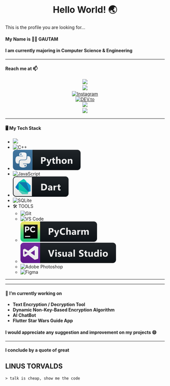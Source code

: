 ### <h1 align= "center"><b>Hello World! :earth_asia:</b></h1>

This is the profile you are looking for...

#### My Name is :man_technologist: **GAUTAM**

#### I am currently majoring in Computer Science & Engineering

<hr>

#### Reach me at 📫
<p align="center">
<a href="https://mail.google.com/mail/?view=cm&fs=1&tf=1&to=g7.gautam10@gmail.com" target="_blank"><img src="https://img.shields.io/badge/-Gmail-c14438?style=flat-square&logo=Gmail&logoColor=white&link=mailto:g7.gautam10@gmail.com" height="30"></a>
<br>
<a href="https://www.reddit.com/user/Gautam_DJG/"><img src="https://img.shields.io/badge/reddit-%23FF4500.svg?&style=for-the-badge&logo=reddit&logoColor=white"></a>
<br>
<a href="https://instagram.com/gautam.b10"><img src="https://img.shields.io/badge/Instagram-%23E4405F.svg?&style=flat-square&logo=instagram&logoColor=white" alt="Instagram" height="30"></a>
<br>
<a href="https://dev.to/magnificio777"><img src="https://img.shields.io/badge/DEV-%230A0A0A.svg?&style=flat-square&logo=DEV.to&logoColor=white" alt="DEV.to" height="30"></a>
<br>
<a href="https://discord.gg/tJEAaHU"><img src="https://img.shields.io/badge/discord-%237289DA.svg?&style=for-the-badge&logo=discord&logoColor=white" /> </a>
<br>
<a href="https://www.linkedin.com/in/gautam-kumar-563aa5201/"><img src="https://img.shields.io/badge/linkedin-%237289DA.svg?&style=for-the-badge&logo=linkedin&logoColor=white" /> </a>
<br>
</p>
<hr>

#### 🖥️ My Tech Stack
-  <img src="https://img.shields.io/badge/C%20-%2300599C.svg?&style=flat-plastic&logo=c&logoColor=white" height="20"/>
-  <img alt="C++" src="https://img.shields.io/badge/-C++-00599C?style=flat-square&logo=c%2B%2B&logoColor=white" />
-  <img src="https://github.com/gautam7-github/gautam7-github/blob/master/Assets/python.svg" alt="python">
-  ![JavaScript](https://img.shields.io/badge/-JavaScript-black?style=flat-plastic&logo=javascript)
-  <img src="https://github.com/gautam7-github/gautam7-github/blob/master/Assets/dart_colour.svg" alt="dart" />
-  ![SQLite](http://img.shields.io/badge/-SQLite-FC8F30?style=flat-plastic&logo=sqlite&logoColor=ffffff)
-  🛠 TOOLS
   -  ![Git](https://img.shields.io/badge/-Git-black?style=flat-square&logo=git)
   -  ![VS Code](http://img.shields.io/badge/-VS%20Code-007ACC?style=flat-square&logo=visual-studio-code&logoColor=ffffff)
   -  <img src="https://github.com/gautam7-github/gautam7-github/blob/master/Assets/jetbrains_pycharm.svg" alt="pycharm">
   -  <img src="https://github.com/gautam7-github/gautam7-github/blob/master/Assets/visualstudio.svg" alt="visualstudio">
   -  ![Adobe Photoshop](http://img.shields.io/badge/-Adobe%20Photoshop-26C9FF?style=flat-plastic&logo=adobe-photoshop&logoColor=ffffff)
   -  ![Figma](http://img.shields.io/badge/-Figma-30333c?style=flat-plastic&logo=figma&logoColor=white)
   
<hr>
<hr>

#### 🔭 I’m currently working on

-  **Text Encryption / Decryption Tool**
-  **Dynamic Non-Key-Based Encryption Algorithm**
-  **AI ChatBot**
-  **Flutter Star Wars Guide App**

#### I would appreciate any suggestion and improvement on my projects 😄

<hr>

#### I conclude by a quote of great <h2> LINUS TORVALDS </h2>
    > talk is cheap, show me the code
